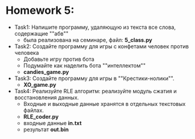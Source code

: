 # Homework 5:

* Task1: Напишите программу, удаляющую из текста все слова, содержащие ""абв""
    - была реализована на семинаре, файл: **5_class.py** 
* Task2: Создайте программу для игры с конфетами человек против человека
    - Добавьте игру против бота
    - Подумайте как наделить бота ""интеллектом""
    - **candies_game.py**
* Task3: Создайте программу для игры в ""Крестики-нолики"".
    - **XO_game.py**
* Task4: Реализуйте RLE алгоритм: реализуйте модуль сжатия и восстановления данных.
    - Входные и выходные данные хранятся в отдельных текстовых файлах.  
    - **RLE_coder.py**
    - входные данные **in.txt**
    - результат **out.bin** 